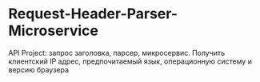 # Request-Header-Parser-Microservice
API Project: запрос заголовка, парсер, микросервис. 
Получить клиентский IP адрес, предпочитаемый язык, операционную систему и версию браузера 
